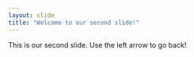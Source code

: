 ```yaml
---
layout: slide
title: "Welcome to our second slide!"
---
```

This is our second slide.
Use the left arrow to go back!
